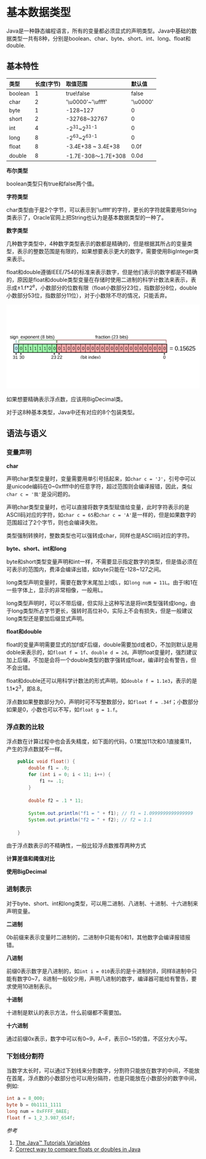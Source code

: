 # 基本数据类型

Java是一种静态编程语言，所有的变量都必须显式的声明类型。Java中基础的数据类型一共有8种，分别是boolean、char、byte、short、int、long、float和double.

## 基本特性

| 类型     | 长度(字节) | 取值范围                         | 默认值   |
| :--     | :-        | :-                              | :-      |
| boolean | 1         | true\false                      | false   |
| char    | 2         | '\u0000'~'\uffff'               | '\u0000'|
| byte    | 1         | -128~127                        | 0       |
| short   | 2         | -32768~32767                    | 0       |
| int     | 4         | -2<sup>31</sup>~2<sup>31-1</sup>| 0       |
| long    | 8         | -2<sup>63</sup>~2<sup>63-1</sup>| 0       |
| float   | 8         | -3.4E+38 ~ 3.4E+38             | 0.0f    |
| double  | 8         | -1.7E-308～1.7E+308             | 0.0d    |

**布尔类型**

boolean类型只有true和false两个值。

**字符类型**

char类型由于是2个字节，可以表示到'\uffff'的字符，更长的字符就需要用String类表示了，Oracle官网上把String也认为是基本数据类型的一种了。

**数字类型**

几种数字类型中，4种数字类型表示的数都是精确的，但是根据其所占的变量类型，表示的整数范围是有限的，如果想要表示更大的数字，需要使用BigInteger类来表示。

float和double遵循IEEE/754的标准来表示数字，但是他们表示的数字都是不精确的，原因是float和double类型变量在存储时使用二进制的科学计数法来表示，表示成±1.f*2<sup>e</sup>，小数部分的位数有限（float小数部分23位，指数部分8位，double小数部分53位，指数部分11位），对于小数除不尽的情况，只能丢弃。

![](../../../img/float.jpeg)

如果想要精确表示浮点数，应该用BigDecimal类。

对于这8种基本类型，Java中还有对应的8个包装类型。

## 语法与语义

### 变量声明

**char**

声明char类型变量时，变量需要用单引号括起来，如`char c = 'J'`，引号中可以是unicode编码在0~0xffff中的任意字符，超过范围则会编译报错，因此，类似`char c = '我'`是没问题的。

声明char类型变量时，也可以直接将数字类型赋值给变量，此时字符表示的是ASCII码对应的字符，如`char c = 65`和`char c = 'A'`是一样的，但是如果数字的范围超过了2个字节，则也会编译失败。

类型强制转换时，整数类型也可以强转成char，同样也是ASCII码对应的字符。

**byte、short、int和long**

byte和short类型变量声明和int一样，不需要显示指定数字的类型，但是值必须在可表示的范围内，费泽会编译出错，如byte只能在-128~127之间。

long类型声明变量时，需要在数字末尾加上l或L，如`long num = 11L`。由于l和1在一些字体上，显示的非常相像，一般用L。

long类型声明时，可以不带后缀，但实际上这种写法是将int类型强转成long，由于long类型所占字节更长，强转时高位补0，实际上不会有损失，但是一般建议long类型还是要加后缀显式声明。


**float和double**

float的变量声明需要显式的加f或F后缀，double需要加d或者D，不加则默认是用doble来表示的，如`float f = 1f`、`double d = 2d`。声明float变量时，强烈建议加上后缀，不加是会将一个double类型的数字强转成float，编译时会有警告，但不会出错。

float和double还可以用科学计数法的形式声明，如`double f = 1.1e3`，表示的是1.1*2<sup>3</sup>，即8.8。

浮点数如果整数部分为0，声明时可不写整数部分，如`float f = .34f`；小数部分如果是0，小数也可以不写，如`float g = 1.f`。


### 浮点数的比较

浮点数在计算过程中也会丢失精度，如下面的代码，0.1累加11次和0.1直接乘11，产生的浮点数就不一样。

```Java
    public void float() {
        double f1 = .0;
        for (int i = 0; i < 11; i++) {
            f1 += .1;
        }

        double f2 = .1 * 11;

        System.out.println("f1 = " + f1); // f1 = 1.0999999999999999
        System.out.println("f2 = " + f2); // f2 = 1.1

    }
```

由于浮点数表示的不精确性，一般比较浮点数推荐两种方式

**计算差值和阈值对比**

**使用BigDecimal**

### 进制表示

对于byte、short、int和long类型，可以用二进制、八进制、十进制、十六进制来声明变量。

**二进制**

0b前缀来表示变量时二进制的，二进制中只能有0和1，其他数字会编译报错报错。

**八进制**

前缀0表示数字是八进制的，如`int i = 010`表示的是十进制的8，同样8进制中只能有数字0~7，8进制一般较少用，声明八进制的数字，编译器可能给有警告，要求使用10进制表示。

**十进制**

十进制是默认的表示方法，什么前缀都不需要加。

**十六进制**

通过前缀0x表示，数字中可以有0~9，A~F，表示0~15的值，不区分大小写。

### 下划线分割符

当数字太长时，可以通过下划线来分割数字，分割符只能放在数字的中间，不能放在首尾，浮点数的小数部分也可以用分隔符，也是只能放在小数部分的数字中间，例如:

```Java
int a = 8_000;
byte b = 0b1111_1111
long num = 0xFFFF_0AEE;
float f = 1_2_3.987_654f;
```

*参考*

1. [The Java™ Tutorials Variables](https://docs.oracle.com/javase/tutorial/java/nutsandbolts/variables.html)
2. [Correct way to compare floats or doubles in Java](https://howtodoinjava.com/java-examples/correctly-compare-float-double/#threshold-based)